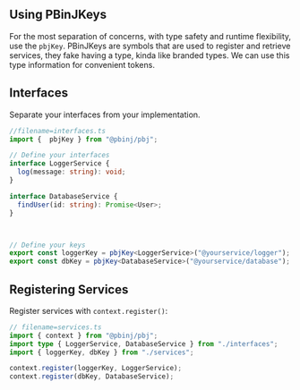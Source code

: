 ## Using PBinJKeys

For the most separation of concerns, with type safety and runtime flexibility, use the `pbjKey`.
PBinJKeys are symbols that are used to register and retrieve services, they fake having a type, kinda
like branded types. We can use this type information for convenient tokens.

## Interfaces

Separate your interfaces from your implementation.

```ts
//filename=interfaces.ts
import {  pbjKey } from "@pbinj/pbj";

// Define your interfaces
interface LoggerService {
  log(message: string): void;
}

interface DatabaseService {
  findUser(id: string): Promise<User>;
}



// Define your keys
export const loggerKey = pbjKey<LoggerService>("@yourservice/logger");
export const dbKey = pbjKey<DatabaseService>("@yourservice/database");

```

## Registering Services

Register services with `context.register()`:

```ts
// filename=services.ts
import { context } from "@pbinj/pbj";
import type { LoggerService, DatabaseService } from "./interfaces";
import { loggerKey, dbKey } from "./services";

context.register(loggerKey, LoggerService);
context.register(dbKey, DatabaseService);


```
